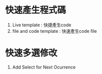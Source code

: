
# 快速產生程式碼

1. Live template : 快捷產生code
2. file and code template : 快速產生code  file

# 快速多選修改

1. Add Select for Next Ocurrence
